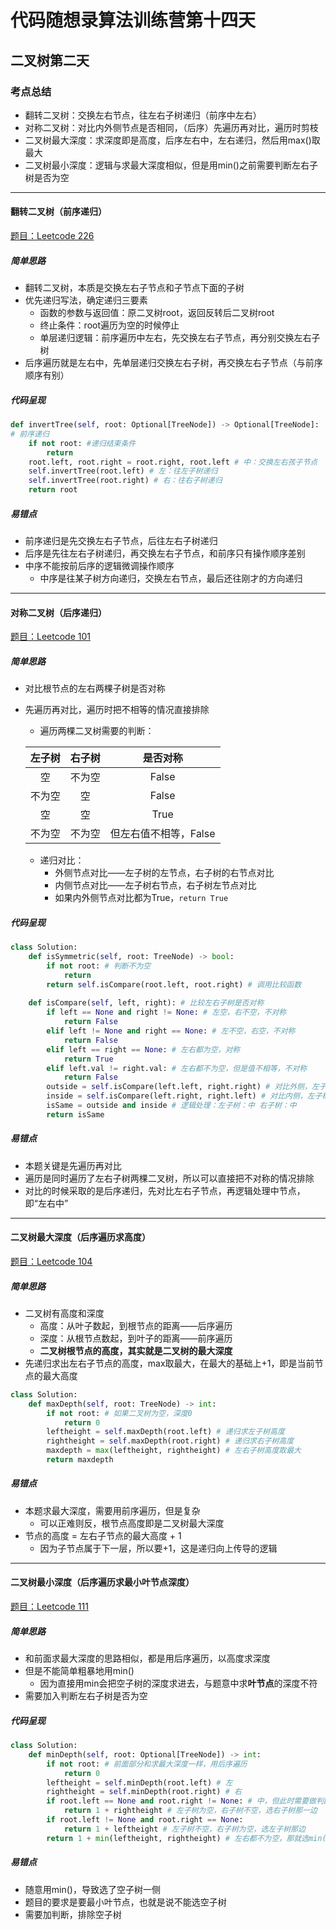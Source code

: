 # 代码随想录算法训练营第十四天

## 二叉树第二天

### 考点总结

- 翻转二叉树：交换左右节点，往左右子树递归（前序中左右）
- 对称二叉树：对比内外侧节点是否相同，（后序）先遍历再对比，遍历时剪枝
- 二叉树最大深度：求深度即是高度，后序左右中，左右递归，然后用max()取最大
- 二叉树最小深度：逻辑与求最大深度相似，但是用min()之前需要判断左右子树是否为空

---

#### 翻转二叉树（前序递归）

[题目：Leetcode 226](https://leetcode.com/problems/invert-binary-tree)

##### 简单思路

- 翻转二叉树，本质是交换左右子节点和子节点下面的子树
- 优先递归写法，确定递归三要素
  - 函数的参数与返回值：原二叉树root，返回反转后二叉树root
  - 终止条件：root遍历为空的时候停止
  - 单层递归逻辑：前序遍历中左右，先交换左右子节点，再分别交换左右子树
- 后序遍历就是左右中，先单层递归交换左右子树，再交换左右子节点（与前序顺序有别）

##### 代码呈现

```python
def invertTree(self, root: Optional[TreeNode]) -> Optional[TreeNode]:
# 前序递归
    if not root: #递归结束条件
        return
    root.left, root.right = root.right, root.left # 中：交换左右孩子节点
    self.invertTree(root.left) # 左：往左子树递归
    self.invertTree(root.right) # 右：往右子树递归
    return root
```

##### 易错点

- 前序递归是先交换左右子节点，后往左右子树递归
- 后序是先往左右子树递归，再交换左右子节点，和前序只有操作顺序差别
- 中序不能按前后序的逻辑微调操作顺序
  - 中序是往某子树方向递归，交换左右节点，最后还往刚才的方向递归

---

#### 对称二叉树（后序递归）

[题目：Leetcode 101](https://leetcode.com/problems/symmetric-tree)

##### 简单思路

- 对比根节点的左右两棵子树是否对称

- 先遍历再对比，遍历时把不相等的情况直接排除

  - 遍历两棵二叉树需要的判断：

  | 左子树 | 右子树 |       是否对称        |
  | :----: | :----: | :-------------------: |
  |   空   | 不为空 |         False         |
  | 不为空 |   空   |         False         |
  |   空   |   空   |         True          |
  | 不为空 | 不为空 | 但左右值不相等，False |

  - 递归对比：
    - 外侧节点对比——左子树的左节点，右子树的右节点对比
    - 内侧节点对比——左子树右节点，右子树左节点对比
    - 如果内外侧节点对比都为True，`return True`

##### 代码呈现

```python
class Solution:
    def isSymmetric(self, root: TreeNode) -> bool:
        if not root: # 判断不为空
            return
        return self.isCompare(root.left, root.right) # 调用比较函数
    
    def isCompare(self, left, right): # 比较左右子树是否对称
        if left == None and right != None: # 左空，右不空，不对称
            return False
        elif left != None and right == None: # 左不空，右空，不对称
            return False
        elif left == right == None: # 左右都为空，对称
            return True
        elif left.val != right.val: # 左右都不为空，但是值不相等，不对称
            return False
        outside = self.isCompare(left.left, right.right) # 对比外侧，左子树：左 右子树：右
        inside = self.isCompare(left.right, right.left) # 对比内侧，左子树：右 右子树：左
        isSame = outside and inside # 逻辑处理：左子树：中 右子树：中
        return isSame
```

##### 易错点

- 本题关键是先遍历再对比
- 遍历是同时遍历了左右子树两棵二叉树，所以可以直接把不对称的情况排除
- 对比的时候采取的是后序递归，先对比左右子节点，再逻辑处理中节点，即“左右中”

---

#### 二叉树最大深度（后序遍历求高度）

[题目：Leetcode 104](https://leetcode.com/problems/maximum-depth-of-binary-tree)

##### 简单思路

- 二叉树有高度和深度
  - 高度：从叶子数起，到根节点的距离——后序遍历
  - 深度：从根节点数起，到叶子的距离——前序遍历
  - **二叉树根节点的高度，其实就是二叉树的最大深度**
- 先递归求出左右子节点的高度，max取最大，在最大的基础上+1，即是当前节点的最大高度

```python
class Solution:
    def maxDepth(self, root: TreeNode) -> int:
        if not root: # 如果二叉树为空，深度0
            return 0
        leftheight = self.maxDepth(root.left) # 递归求左子树高度
        rightheight = self.maxDepth(root.right) # 递归求右子树高度
        maxdepth = max(leftheight, rightheight) # 左右子树高度取最大
        return maxdepth
```

##### 易错点

- 本题求最大深度，需要用前序遍历，但是复杂
  - 可以正难则反，根节点高度即是二叉树最大深度
- 节点的高度 = 左右子节点的最大高度 + 1
  - 因为子节点属于下一层，所以要+1，这是递归向上传导的逻辑

---

####  二叉树最小深度（后序遍历求最小叶节点深度）

[题目：Leetcode 111](https://leetcode.com/problems/minimum-depth-of-binary-tree)

##### 简单思路

- 和前面求最大深度的思路相似，都是用后序遍历，以高度求深度
- 但是不能简单粗暴地用min()
  - 因为直接用min会把空子树的深度求进去，与题意中求**叶节点**的深度不符
- 需要加入判断左右子树是否为空

##### 代码呈现

```python
class Solution:
    def minDepth(self, root: Optional[TreeNode]) -> int:
        if not root: # 前面部分和求最大深度一样，用后序遍历
            return 0
        leftheight = self.minDepth(root.left) # 左
        rightheight = self.minDepth(root.right) # 右
        if root.left == None and root.right != None: # 中，但此时需要做判断
            return 1 + rightheight # 左子树为空，右子树不空，选右子树那一边
        if root.left != None and root.right == None:
            return 1 + leftheight # 左子树不空，右子树为空，选左子树那边
        return 1 + min(leftheight, rightheight) # 左右都不为空，那就选min()
```

##### 易错点

- 随意用min()，导致选了空子树一侧
- 题目的要求是要最小叶节点，也就是说不能选空子树
- 需要加判断，排除空子树
